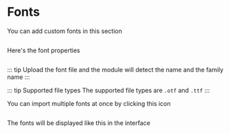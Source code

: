 # Fonts

You can add custom fonts in this section

<img srcset="/productdesigner/images/fonts.jpg 2x">

Here's the font properties

<img srcset="/productdesigner/images/font-edit.jpg 2x">

::: tip
Upload the font file and the module will detect the name and the family name
:::

::: tip Supported file types
The supported file types are `.otf` and `.ttf`
:::

You can import multiple fonts at once by clicking this icon

<img srcset="/productdesigner/images/fonts-import.jpg 2x" class="border-sw">

The fonts will be displayed like this in the interface

<img srcset="/productdesigner/images/fonts-panel.jpg 2x">
